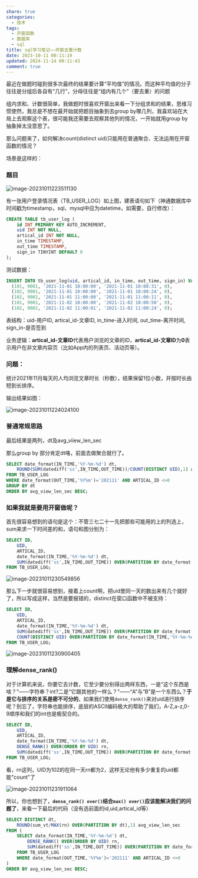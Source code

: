 ```yaml
---
share: true
categories:
  - 技术
tags:
  - 开窗函数
  - 数据库
  - sql
title: sql学习笔记——开窗去重计数
date: 2023-10-11 00:11:19
updated: 2024-11-14 00:11:43
comment: true
---
```

最近在做题时碰到很多次最终的结果要计算“平均值”的情况。而这种平均值的分子往往是分组后各自有“几行”，分母往往是“组内有几个”（要去重）的问题

组内求和、计数很简单，我做题时很喜欢开窗出来看一下分组求和的结果，思维习惯使然，我总是不想在最开始就把题目抽象到去group by哪几列，我喜欢站在大局上去观察这个表，很可能我还需要去观察其他列的情况，一开始就用group by抽象掉太没意思了。

那么问题来了，如何解决count(distinct uid)只能用在普通聚合、无法运用在开窗函数的情况？

场景是这样的：

### 题目

![image-20231011223511130](https://cdn.specialhua.top/picgo/image-20231011223511130.png)

有一张用户登录情况表（TB_USER_LOG）如上图，建表语句如下（神通数据库中时间戳为timestamp，sql、mysql中应为datetime，如需要，自行修改）：

```sql
CREATE TABLE tb_user_log (
    id INT PRIMARY KEY AUTO_INCREMENT,
    uid INT NOT NULL,
    artical_id INT NOT NULL,
    in_time TIMESTAMP,
    out_time TIMESTAMP,
    sign_in TINYINT DEFAULT 0
);
```

测试数据：

```sql
INSERT INTO tb_user_log(uid, artical_id, in_time, out_time, sign_in) VALUES
  (101, 9001, '2021-11-01 10:00:00', '2021-11-01 10:00:31', 0),
  (102, 9001, '2021-11-01 10:00:00', '2021-11-01 10:00:24', 0),
  (102, 9002, '2021-11-01 11:00:00', '2021-11-01 11:00:11', 0),
  (101, 9001, '2021-11-02 10:00:00', '2021-11-02 10:00:50', 0),
  (102, 9002, '2021-11-02 11:00:01', '2021-11-02 11:00:24', 0);
```

表结构：uid-用户ID, artical_id-文章ID, in_time-进入时间, out_time-离开时间, sign_in-是否签到

业务逻辑：**artical_id-文章ID**代表用户浏览的文章的ID，**artical_id-文章ID**为**0**表示用户在非文章内容页（比如App内的列表页、活动页等）。

### 问题：

统计2021年11月每天的人均浏览文章时长（秒数），结果保留1位小数，并按时长由短到长排序。

输出结果如图：

![image-20231011224024100](https://cdn.specialhua.top/picgo/image-20231011224024100.png)

### 普通常规思路

最后结果是两列，dt及avg_viiew_len_sec

那么group by 部分肯定dt咯，前面去做聚合就行了。

```sql
SELECT date_format(IN_TIME,'%Y-%m-%d') dt,
	ROUND(SUM(datediff('ss',IN_TIME,OUT_TIME))/COUNT(DISTINCT UID),1) as avg_view_len_sec
FROM TB_USER_LOG
WHERE date_format(OUT_TIME,'%Y%m')='202111' AND ARTICAL_ID <>0
GROUP BY dt
ORDER BY avg_view_len_sec DESC;
```

### 如果我就是要用开窗做呢？

首先很容易想到的语句是这个：不管三七二十一先把那些可能用的上的列选上，sum来求一下时间差的和，语句和图分别为：

```sql
SELECT ID,
	UID,
	ARTICAL_ID,
	date_format(IN_TIME,'%Y-%m-%d') dt,
	SUM(datediff('ss',IN_TIME,OUT_TIME)) OVER(PARTITION BY date_format(IN_TIME,'%Y-%m-%d')) sum_vt
FROM TB_USER_LOG;
```

![image-20231011230549856](https://cdn.specialhua.top/picgo/image-20231011230549856.png)

那么下一步就很容易想到，接着上count啊，把uid里同一天的数出来有几个就好了，所以写成这样，当然是要报错的，distinct在窗口函数中不被支持：

```sql
SELECT ID,
	UID,
	ARTICAL_ID,
	date_format(IN_TIME,'%Y-%m-%d') dt,
	SUM(datediff('ss',IN_TIME,OUT_TIME)) OVER(PARTITION BY date_format(IN_TIME,'%Y-%m-%d')) sum_vt,
	COUNT(DISTINCT UID) OVER(PARTITION BY date_format(IN_TIME,'%Y-%m-%d')) cnt
FROM TB_USER_LOG;
```

![image-20231011230900405](https://cdn.specialhua.top/picgo/image-20231011230900405.png)

### 理解dense_rank()

对于计算机来说，你要它去计数，它至少要分别得出两样东西，一是“这个东西是啥？”——字符串？int?二是“它跟其他的一样么？”——“A”与“B”是一个东西么？**于是它与排序的关系是密不可分的**，如果我们使用`dense_rank()`来对uid进行排序呢？别忘了，字符串也能排序，底层的ASCII编码极大的帮助了我们，A-Z,a-z,0-9顺序和我们的int也是极契合的。

```sql
SELECT ID,
	UID,
	ARTICAL_ID,
	date_format(IN_TIME,'%Y-%m-%d') dt,
	DENSE_RANK() OVER(ORDER BY UID) rn,
	SUM(datediff('ss',IN_TIME,OUT_TIME)) OVER(PARTITION BY date_format(IN_TIME,'%Y-%m-%d')) sum_vt
FROM TB_USER_LOG;
```

看，rn这列，UID为102的在同一天rn都为2，这样无论他有多少重复的uid都能"count"了

![image-20231011231911064](https://cdn.specialhua.top/picgo/image-20231011231911064.png)

所以，你也想到了，**`dense_rank() over()`结合`max() over()`应该能解决我们的问题了**，来看一下最后的代码（没有选前面的id,uid,artical_id等）

```sql
SELECT DISTINCT dt,
	ROUND(sum_vt/MAX(rn) OVER(PARTITION BY dt),1) avg_view_len_sec
FROM (
	SELECT date_format(IN_TIME,'%Y-%m-%d') dt,
		DENSE_RANK() OVER(ORDER BY UID) rn,
		SUM(datediff('ss',IN_TIME,OUT_TIME)) OVER(PARTITION BY date_format(IN_TIME,'%Y-%m-%d')) sum_vt
	FROM TB_USER_LOG
	WHERE date_format(OUT_TIME,'%Y%m')='202111' AND ARTICAL_ID <>0
)
ORDER BY avg_view_len_sec DESC;
```